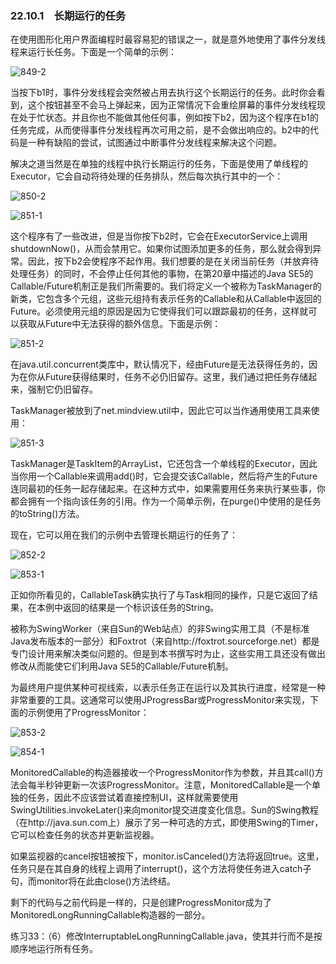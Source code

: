 ### 22.10.1　长期运行的任务

在使用图形化用户界面编程时最容易犯的错误之一，就是意外地使用了事件分发线程来运行长任务。下面是一个简单的示例：

![849-2](../Images/image03869.jpeg)

当按下b1时，事件分发线程会突然被占用去执行这个长期运行的任务。此时你会看到，这个按钮甚至不会马上弹起来，因为正常情况下会重绘屏幕的事件分发线程现在处于忙状态。并且你也不能做其他任何事，例如按下b2，因为这个程序在b1的任务完成，从而使得事件分发线程再次可用之前，是不会做出响应的。b2中的代码是一种有缺陷的尝试，试图通过中断事件分发线程来解决这个问题。

解决之道当然是在单独的线程中执行长期运行的任务，下面是使用了单线程的Executor，它会自动将待处理的任务排队，然后每次执行其中的一个：

![850-2](../Images/image03870.jpeg)

![851-1](../Images/image03871.jpeg)

这个程序有了一些改进，但是当你按下b2时，它会在ExecutorService上调用shutdownNow()，从而会禁用它。如果你试图添加更多的任务，那么就会得到异常。因此，按下b2会使程序不起作用。我们想要的是在关闭当前任务（并放弃待处理任务）的同时，不会停止任何其他的事物，在第20章中描述的Java SE5的Callable/Future机制正是我们所需要的。我们将定义一个被称为TaskManager的新类，它包含多个元组，这些元组持有表示任务的Callable和从Callable中返回的Future。必须使用元组的原因是因为它使得我们可以跟踪最初的任务，这样就可以获取从Future中无法获得的额外信息。下面是示例：

![851-2](../Images/image03872.jpeg)

在java.util.concurrent类库中，默认情况下，经由Future是无法获得任务的，因为在你从Future获得结果时，任务不必仍旧留存。这里，我们通过把任务存储起来，强制它仍旧留存。

TaskManager被放到了net.mindview.util中，因此它可以当作通用使用工具来使用：

![851-3](../Images/image03873.jpeg)

TaskManager是TaskItem的ArrayList，它还包含一个单线程的Executor，因此当你用一个Callable来调用add()时，它会提交该Callable，然后将产生的Future连同最初的任务一起存储起来。在这种方式中，如果需要用任务来执行某些事，你都会拥有一个指向该任务的引用。作为一个简单示例，在purge()中使用的是任务的toString()方法。

现在，它可以用在我们的示例中去管理长期运行的任务了：

![852-2](../Images/image03874.jpeg)

![853-1](../Images/image03875.jpeg)

正如你所看见的，CallableTask确实执行了与Task相同的操作，只是它返回了结果，在本例中返回的结果是一个标识该任务的String。

被称为SwingWorker（来自Sun的Web站点）的非Swing实用工具（不是标准Java发布版本的一部分）和Foxtrot（来自http://foxtrot.sourceforge.net）都是专门设计用来解决类似问题的。但是到本书撰写时为止，这些实用工具还没有做出修改从而能使它们利用Java SE5的Callable/Future机制。

为最终用户提供某种可视线索，以表示任务正在运行以及其执行进度，经常是一种非常重要的工具。这通常可以使用JProgressBar或ProgressMonitor来实现，下面的示例使用了ProgressMonitor：

![853-2](../Images/image03876.jpeg)

![854-1](../Images/image03877.jpeg)

MonitoredCallable的构造器接收一个ProgressMonitor作为参数，并且其call()方法会每半秒钟更新一次该ProgressMonitor。注意，MonitoredCallable是一个单独的任务，因此不应该尝试着直接控制UI，这样就需要使用SwingUtilities.invokeLater()来向monitor提交进度变化信息。Sun的Swing教程（在http://java.sun.com上）展示了另一种可选的方式，即使用Swing的Timer，它可以检查任务的状态并更新监视器。

如果监视器的cancel按钮被按下，monitor.isCanceled()方法将返回true。这里，任务只是在其自身的线程上调用了interrupt()，这个方法将使任务进入catch子句，而monitor将在此由close()方法终结。

剩下的代码与之前代码是一样的，只是创建ProgressMonitor成为了MonitoredLongRunningCallable构造器的一部分。

练习33：（6）修改InterruptableLongRunningCallable.java，使其并行而不是按顺序地运行所有任务。